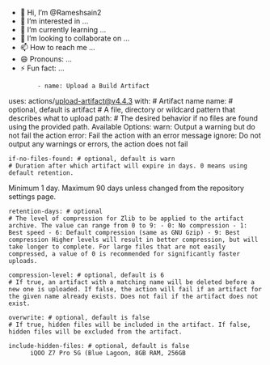 - 👋 Hi, I’m @Rameshsain2
- 👀 I’m interested in ...
- 🌱 I’m currently learning ...
- 💞️ I’m looking to collaborate on ...
- 📫 How to reach me ...
- 😄 Pronouns: ...
- ⚡ Fun fact: ...

<!---
Rameshsain2/Rameshsain2 is a ✨ special ✨ repository because its `README.md` (this file) appears on your GitHub profile.
You can click the Preview link to take a look at your changes.
--->
            - name: Upload a Build Artifact
  uses: actions/upload-artifact@v4.4.3
  with:
    # Artifact name
    name: # optional, default is artifact
    # A file, directory or wildcard pattern that describes what to upload
    path: 
    # The desired behavior if no files are found using the provided path.
Available Options:
  warn: Output a warning but do not fail the action
  error: Fail the action with an error message
  ignore: Do not output any warnings or errors, the action does not fail

    if-no-files-found: # optional, default is warn
    # Duration after which artifact will expire in days. 0 means using default retention.
Minimum 1 day. Maximum 90 days unless changed from the repository settings page.

    retention-days: # optional
    # The level of compression for Zlib to be applied to the artifact archive. The value can range from 0 to 9: - 0: No compression - 1: Best speed - 6: Default compression (same as GNU Gzip) - 9: Best compression Higher levels will result in better compression, but will take longer to complete. For large files that are not easily compressed, a value of 0 is recommended for significantly faster uploads.

    compression-level: # optional, default is 6
    # If true, an artifact with a matching name will be deleted before a new one is uploaded. If false, the action will fail if an artifact for the given name already exists. Does not fail if the artifact does not exist.

    overwrite: # optional, default is false
    # If true, hidden files will be included in the artifact. If false, hidden files will be excluded from the artifact.

    include-hidden-files: # optional, default is false
          iQOO Z7 Pro 5G (Blue Lagoon, 8GB RAM, 256GB
